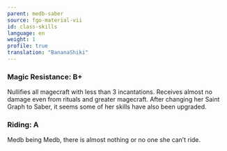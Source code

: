 ```yaml
---
parent: medb-saber
source: fgo-material-vii
id: class-skills
language: en
weight: 1
profile: true
translation: "BananaShiki"
---
```


### Magic Resistance: B+

Nullifies all magecraft with less than 3 incantations.
Receives almost no damage even from rituals and greater magecraft.
After changing her Saint Graph to Saber, it seems some of her skills have also been upgraded.

### Riding: A

Medb being Medb, there is almost nothing or no one she can’t ride.
